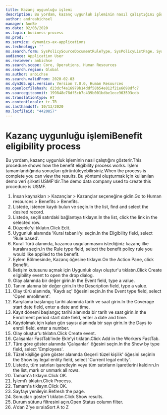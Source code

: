 ```yaml
---
title: Kazanç uygunluğu işlemi
description: Bu yordam, kazanç uygunluk işleminin nasıl çalıştığını gösterir.
author: andreabichsel
manager: AnnBe
ms.date: 02/03/2020
ms.topic: business-process
ms.prod: ''
ms.service: dynamics-ax-applications
ms.technology: ''
ms.search.form: SysPolicySourceDocumentRuleType, SysPolicyListPage, SysPolicy, HcmBenefitEligibilityPolicy, HcmBenefit, BenefitWorkspace, HcmBenefitSummaryPart
audience: Application User
ms.reviewer: anbichse
ms.search.scope: Core, Operations, Human Resources
ms.search.region: Global
ms.author: anbichse
ms.search.validFrom: 2020-02-03
ms.dyn365.ops.version: Version 7.0.0, Human Resources
ms.openlocfilehash: d23dcf4a16979b14ddf58b54e812f21e6698dfc7
ms.sourcegitcommit: 199848e78df5cb7c439b001bdbe1ece963593cdb
ms.translationtype: HT
ms.contentlocale: tr-TR
ms.lasthandoff: 10/13/2020
ms.locfileid: "4420857"
---
```

# <a name="benefit-eligibility-process"></a><span data-ttu-id="de82d-103">Kazanç uygunluğu işlemi</span><span class="sxs-lookup"><span data-stu-id="de82d-103">Benefit eligibility process</span></span>

<span data-ttu-id="de82d-104">Bu yordam, kazanç uygunluk işleminin nasıl çalıştığını gösterir.</span><span class="sxs-lookup"><span data-stu-id="de82d-104">This procedure shows how the benefit eligibility process works.</span></span> <span data-ttu-id="de82d-105">İşlem tamamlandığında sonuçları görüntüleyebilirsiniz.</span><span class="sxs-lookup"><span data-stu-id="de82d-105">When the process is complete you can view the results.</span></span> <span data-ttu-id="de82d-106">Bu yöntemi oluşturmak için kullanılan demo veri şirketi USMF'dir.</span><span class="sxs-lookup"><span data-stu-id="de82d-106">The demo data company used to create this procedure is USMF.</span></span>

1. <span data-ttu-id="de82d-107">İnsan kaynakları > Kazançlar > Kazançlar seçeneğine gidin.</span><span class="sxs-lookup"><span data-stu-id="de82d-107">Go to Human resources > Benefits > Benefits.</span></span>
2. <span data-ttu-id="de82d-108">Listede, istenen kaydı bulun ve seçin.</span><span class="sxs-lookup"><span data-stu-id="de82d-108">In the list, find and select the desired record.</span></span>
3. <span data-ttu-id="de82d-109">Listede, seçili satırdaki bağlantıya tıklayın.</span><span class="sxs-lookup"><span data-stu-id="de82d-109">In the list, click the link in the selected row.</span></span>
4. <span data-ttu-id="de82d-110">Düzenle'yi tıklatın.</span><span class="sxs-lookup"><span data-stu-id="de82d-110">Click Edit.</span></span>
5. <span data-ttu-id="de82d-111">Uygunluk alanında 'Kural tabanlı'yı seçin.</span><span class="sxs-lookup"><span data-stu-id="de82d-111">In the Eligibility field, select 'Rule based'.</span></span>
6. <span data-ttu-id="de82d-112">Kural Türü alanında, kazanca uygulanmasını istediğiniz kazanç ilke kuralını seçin.</span><span class="sxs-lookup"><span data-stu-id="de82d-112">In the Rule type field, select the benefit policy rule you would like applied to the benefit.</span></span>
7. <span data-ttu-id="de82d-113">Eylem Bölmesinde, Kazanç öğesine tıklayın.</span><span class="sxs-lookup"><span data-stu-id="de82d-113">On the Action Pane, click Benefit.</span></span>
8. <span data-ttu-id="de82d-114">İletişim kutusunu açmak için Uygunluk olayı oluştur'u tıklatın.</span><span class="sxs-lookup"><span data-stu-id="de82d-114">Click Create eligibility event to open the drop dialog.</span></span>
9. <span data-ttu-id="de82d-115">Olay alanında bir değer girin.</span><span class="sxs-lookup"><span data-stu-id="de82d-115">In the Event field, type a value.</span></span>
10. <span data-ttu-id="de82d-116">Tanım alanına bir değer girin.</span><span class="sxs-lookup"><span data-stu-id="de82d-116">In the Description field, type a value.</span></span>
11. <span data-ttu-id="de82d-117">Olay türü alanında, 'Kaydı aç' öğesini seçin.</span><span class="sxs-lookup"><span data-stu-id="de82d-117">In the Event type field, select 'Open enrollment'.</span></span>
12. <span data-ttu-id="de82d-118">Karşılama başlangıç tarihi alanında tarih ve saat girin.</span><span class="sxs-lookup"><span data-stu-id="de82d-118">In the Coverage start date field, enter a date and time.</span></span>
13. <span data-ttu-id="de82d-119">Kayıt dönemi başlangıç tarihi alanında bir tarih ve saat girin.</span><span class="sxs-lookup"><span data-stu-id="de82d-119">In the Enrollment period start date field, enter a date and time.</span></span>
14. <span data-ttu-id="de82d-120">Kaydolmak için kalan gün sayısı alanında bir sayı girin.</span><span class="sxs-lookup"><span data-stu-id="de82d-120">In the Days to enroll field, enter a number.</span></span>
15. <span data-ttu-id="de82d-121">Olay oluştur'u tıklatın.</span><span class="sxs-lookup"><span data-stu-id="de82d-121">Click Create event.</span></span>
16. <span data-ttu-id="de82d-122">Çalışanlar FastTab'inde Ekle'yi tıklatın.</span><span class="sxs-lookup"><span data-stu-id="de82d-122">Click Add in the Workers FastTab.</span></span>
17. <span data-ttu-id="de82d-123">Türe göre göster alanında 'Çalışanlar' öğesini seçin.</span><span class="sxs-lookup"><span data-stu-id="de82d-123">In the Show by type field, select 'Employees'.</span></span>
18. <span data-ttu-id="de82d-124">Tüzel kişiliğe göre göster alanında Geçerli tüzel kişilik' öğesini seçin</span><span class="sxs-lookup"><span data-stu-id="de82d-124">In the Show by legal entity field, select 'Current legal entity'.</span></span>
19. <span data-ttu-id="de82d-125">Listede, tüm satırları işaretleyin veya tüm satırların işaretlerini kaldırın.</span><span class="sxs-lookup"><span data-stu-id="de82d-125">In the list, mark or unmark all rows.</span></span>
20. <span data-ttu-id="de82d-126">Tamam'a tıklayın.</span><span class="sxs-lookup"><span data-stu-id="de82d-126">Click OK.</span></span>
21. <span data-ttu-id="de82d-127">İşlemi'ı tıklatın.</span><span class="sxs-lookup"><span data-stu-id="de82d-127">Click Process.</span></span>
22. <span data-ttu-id="de82d-128">Tamam'a tıklayın.</span><span class="sxs-lookup"><span data-stu-id="de82d-128">Click OK.</span></span>
23. <span data-ttu-id="de82d-129">Sayfayı yenileyin.</span><span class="sxs-lookup"><span data-stu-id="de82d-129">Refresh the page.</span></span>
24. <span data-ttu-id="de82d-130">Sonuçları göster'i tıklatın.</span><span class="sxs-lookup"><span data-stu-id="de82d-130">Click Show results.</span></span>
25. <span data-ttu-id="de82d-131">Durum sütunu filtresini açın.</span><span class="sxs-lookup"><span data-stu-id="de82d-131">Open Status column filter.</span></span>
26. <span data-ttu-id="de82d-132">A'dan Z'ye sırala</span><span class="sxs-lookup"><span data-stu-id="de82d-132">Sort A to Z</span></span>

